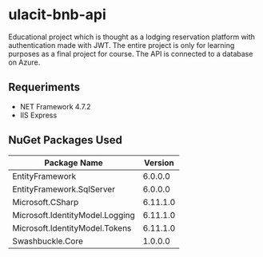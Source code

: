 # ulacit-bnb-api
Educational project which is thought as a lodging reservation platform with authentication made with JWT. The entire project is only for learning purposes as a final project for course.
The API is connected to a database on Azure.

## Requeriments
* NET Framework 4.7.2
* IIS Express

## NuGet Packages Used
| Package Name | Version |
| ------------- | ------------- |
| EntityFramework | 6.0.0.0  |
| EntityFramework.SqlServer  | 6.0.0.0 |
| Microsoft.CSharp  | 6.11.1.0  |
| Microsoft.IdentityModel.Logging  | 6.11.1.0  |
| Microsoft.IdentityModel.Tokens  | 6.11.1.0  |
| Swashbuckle.Core  | 1.0.0.0  |





